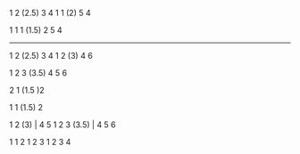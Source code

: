 1   2 (2.5) 3 4
1 1 (2) 5 4

1 1 1 (1.5) 2 5 4





-----------------


1 2 (2.5) 3 4
1 2 (3) 4 6

1 2 3 (3.5) 4 5 6


2
1 (1.5 )2


1 
1 (1.5) 2

1 2 (3) | 4 5
1 2 3 (3.5)  | 4 5 6

1
1 2
1 2 3
1 2 3 4

